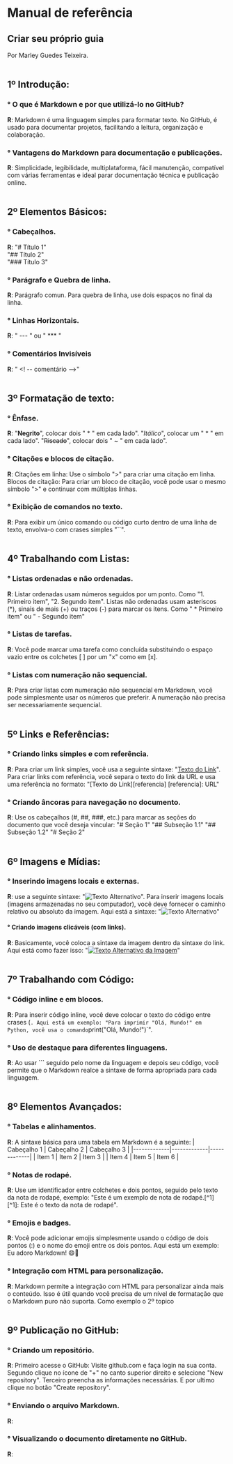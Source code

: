# Manual de referência
## Criar seu próprio guia 
Por Marley Guedes Teixeira.<br><br>   

## 1º Introdução:
### ° **O que é Markdown e por que utilizá-lo no GitHub**?  
**R**: Markdown é uma linguagem simples para formatar texto. No GitHub, é usado para documentar projetos, facilitando a leitura, organização e colaboração.  
### ° **Vantagens do Markdown para documentação e publicações**.  
**R**: Simplicidade, legibilidade, multiplataforma, fácil manutenção, compatível com várias ferramentas e ideal parar documentação técnica e publicação online.<br><br> 


## 2º Elementos Básicos:
### ° **Cabeçalhos**.  
**R**: "# Título 1"  
       "## Título 2"  
       "### Título 3"  
### ° Parágrafo e Quebra de linha.
**R**: Parágrafo comun. Para quebra de linha, use dois espaços no final da linha.  
### ° **Linhas Horizontais**.  
**R**: " --- " ou " *** "  
### ° **Comentários Invisíveis**  
**R**: " <! -- comentário -->"<br><br> 


## 3º Formatação de texto:
### ° **Ênfase**.  
**R**: "**Negrito**", colocar dois " * " em cada lado".  "*Itálico*", colocar um " * " em cada lado".  "~~Riscado~~", colocar dois " ~ " em cada lado".  
### ° **Citações e blocos de citação**.  
**R**: Citações em linha: Use o símbolo ">" para criar uma citação em linha. Blocos de citação: Para criar um bloco de citação, você pode usar o mesmo símbolo ">" e continuar com múltiplas linhas.  
### ° Exibição de comandos no texto.  
**R**: Para exibir um único comando ou código curto dentro de uma linha de texto, envolva-o com crases simples "\``".<br><br>


## 4º Trabalhando com Listas:
### ° Listas ordenadas e não ordenadas.  
**R**: Listar ordenadas usam números seguidos por um ponto. Como "1. Primeiro item", "2. Segundo item". Listas não ordenadas usam asteriscos (*), sinais de mais (+) ou traços (-) para marcar os itens. Como " * Primeiro item" ou " - Segundo item"  
### ° Listas de tarefas.  
**R**: Você pode marcar uma tarefa como concluída substituindo o espaço vazio entre os colchetes [ ] por um "x" como em [x].  
### ° Listas com numeração não sequencial.  
**R**: Para criar listas com numeração não sequencial em Markdown, você pode simplesmente usar os números que preferir. A numeração não precisa ser necessariamente sequencial.  <br><br>


## 5º Links e Referências:  
### ° Criando links simples e com referência.  
**R**: Para criar um link simples, você usa a seguinte sintaxe: "[Texto do Link](URL)". Para criar links com referência, você separa o texto do link da URL e usa uma referência no formato: "[Texto do Link][referencia] [referencia]: URL"  
### ° Criando âncoras para navegação no documento.
**R**: Use os cabeçalhos (#, ##, ###, etc.) para marcar as seções do documento que você deseja vincular: "# Seção 1" "## Subseção 1.1" "## Subseção 1.2" "# Seção 2" <br><br>  


## 6º Imagens e Mídias:
### ° Inserindo imagens locais e externas.  
**R**: use a seguinte sintaxe: "![Texto Alternativo](URL)". Para inserir imagens locais (imagens armazenadas no seu computador), você deve fornecer o caminho relativo ou absoluto da imagem. Aqui está a sintaxe: "![Texto Alternativo](caminho/para/a/imagem.jpg)"  
#### ° Criando imagens clicáveis (com links).  
**R**: Basicamente, você coloca a sintaxe da imagem dentro da sintaxe do link. Aqui está como fazer isso: "[![Texto Alternativo da Imagem](URL_da_Imagem)](URL_do_Link)" <br><br>  


## 7º Trabalhando com Código:  
### ° Código inline e em blocos.  
**R**: Para inserir código inline, você deve colocar o texto do código entre crases (` . Aqui está um exemplo: "Para imprimir "Olá, Mundo!" em Python, você usa o comando `print("Olá, Mundo!")`".  
### ° Uso de destaque para diferentes linguagens.
**R**: Ao usar ``` seguido pelo nome da linguagem e depois seu código, você permite que o Markdown realce a sintaxe de forma apropriada para cada linguagem.  <br><br>  


## 8º Elementos Avançados:  
### ° Tabelas e alinhamentos.  
**R**: A sintaxe básica para uma tabela em Markdown é a seguinte: 
| Cabeçalho 1 | Cabeçalho 2 | Cabeçalho 3 |
|-------------|-------------|-------------|
| Item 1      | Item 2      | Item 3      |
| Item 4      | Item 5      | Item 6      |   
### ° Notas de rodapé.  
**R**: Use um identificador entre colchetes e dois pontos, seguido pelo texto da nota de rodapé, exemplo: "Este é um exemplo de nota de rodapé.[^1] [^1]: Este é o texto da nota de rodapé".  
### ° Emojis e badges.  
**R**: Você pode adicionar emojis simplesmente usando o código de dois pontos (:) e o nome do emoji entre os dois pontos. Aqui está um exemplo: Eu adoro Markdown! 😄🎉   
### ° Integração com HTML para personalização.  
**R**: Markdown permite a integração com HTML para personalizar ainda mais o conteúdo. Isso é útil quando você precisa de um nível de formatação que o Markdown puro não suporta. Como exemplo o 2º topico <br><br>  



## 9º Publicação no GitHub:  
### ° Criando um repositório.  
**R**: Primeiro acesse o GitHub: Visite github.com e faça login na sua conta. Segundo clique no ícone de "+" no canto superior direito e selecione "New repository". Terceiro preencha as informações necessárias. E por ultimo clique no botão "Create repository".
### ° Enviando o arquivo Markdown.  
**R**: 
### ° Visualizando o documento diretamente no GitHub.  
**R**:  <br><br>


















